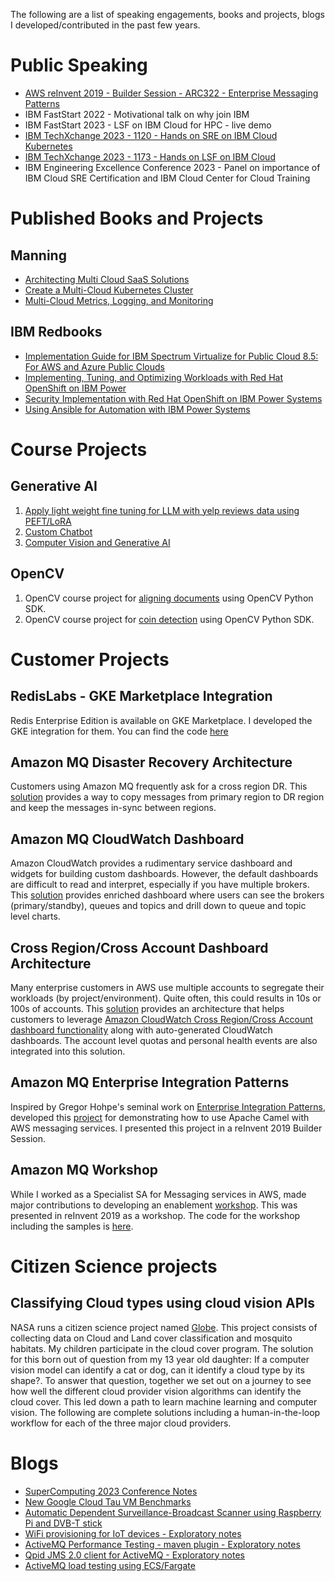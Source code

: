 The following are a list of speaking engagements, books and projects, blogs I developed/contributed in the past few years. 

# Public Speaking

- [AWS reInvent 2019 - Builder Session - ARC322 - Enterprise Messaging Patterns](https://github.com/sam-andaluri/arc322)
- IBM FastStart 2022 - Motivational talk on why join IBM
- IBM FastStart 2023 - LSF on IBM Cloud for HPC - live demo
- [IBM TechXchange 2023 - 1120 - Hands on SRE on IBM Cloud Kubernetes](https://www.ibm.com/community/ibm-techxchange-catalog/?search.techtracks=1689786983785004hozl&search=1120#/)
- [IBM TechXchange 2023 - 1173 - Hands on LSF on IBM Cloud](https://www.ibm.com/community/ibm-techxchange-catalog/?search.techtracks=1689786983785004hozl&search=1173#/)
- IBM Engineering Excellence Conference 2023 - Panel on importance of IBM Cloud SRE Certification and IBM Cloud Center for Cloud Training
 
# Published Books and Projects

## Manning

- [Architecting Multi Cloud SaaS Solutions](https://www.manning.com/liveprojectseries/cross-cloud-access-to-SaaS-application)
- [Create a Multi-Cloud Kubernetes Cluster](https://www.manning.com/liveprojectseries/multi-cloud-kubernetes)
- [Multi-Cloud Metrics, Logging, and Monitoring](https://www.manning.com/liveprojectseries/multi-cloud-metrics-logging-monitoring-ser)

## IBM Redbooks

- [Implementation Guide for IBM Spectrum Virtualize for Public Cloud 8.5: For AWS and Azure Public Clouds](https://www.redbooks.ibm.com/abstracts/redp5671.html)
- [Implementing, Tuning, and Optimizing Workloads with Red Hat OpenShift on IBM Power](https://www.redbooks.ibm.com/abstracts/sg248537.html)
- [Security Implementation with Red Hat OpenShift on IBM Power Systems](https://www.redbooks.ibm.com/abstracts/redp5690.html)
- [Using Ansible for Automation with IBM Power Systems](https://www.redbooks.ibm.com/abstracts/sg248551.html)

# Course Projects

## Generative AI

1. [Apply light weight fine tuning for LLM with yelp reviews data using PEFT/LoRA](https://github.com/sam-andaluri/udacity-genai/tree/main/project-apply-lightweight-fine-tuning)
2. [Custom Chatbot](https://github.com/sam-andaluri/udacity-genai/tree/main/project-custom-chatbot)
3. [Computer Vision and Generative AI](https://github.com/sam-andaluri/udacity-genai/tree/main/Computer-Vision-and-Generative-AI-Project)

## OpenCV

1. OpenCV course project for [aligning documents](https://github.com/sam-andaluri/computer-vision-projects/blob/master/DocumentAlignment.ipynb) using OpenCV Python SDK.
2. OpenCV course project for [coin detection](https://github.com/sam-andaluri/computer-vision-projects/blob/master/Coin-Detection-Assignment.ipynb) using OpenCV Python SDK. 

# Customer Projects

## RedisLabs - GKE Marketplace Integration

Redis Enterprise Edition is available on GKE Marketplace. I developed the GKE integration for them. You can find the code [here](https://github.com/RedisLabs/gkemarketplace)

## Amazon MQ Disaster Recovery Architecture

Customers using Amazon MQ frequently ask for a cross region DR. This [solution](https://github.com/sam-andaluri/BrokerSync) provides a way to copy messages from primary region to DR region and keep the messages in-sync between regions.

## Amazon MQ CloudWatch Dashboard

Amazon CloudWatch provides a rudimentary service dashboard and widgets for building custom dashboards. However, the default dashboards are difficult to read and interpret, especially if you have multiple brokers. This [solution](https://github.com/sam-andaluri/mqdashboard) provides enriched dashboard where users can see the brokers (primary/standby), queues and topics and drill down to queue and topic level charts.

## Cross Region/Cross Account Dashboard Architecture

Many enterprise customers in AWS use multiple accounts to segregate their workloads (by project/environment). Quite often, this could results in 10s or 100s of accounts. This [solution](https://github.com/sam-andaluri/dashboard-poc) provides an architecture that helps customers to leverage [Amazon CloudWatch Cross Region/Cross Account dashboard functionality](https://aws.amazon.com/about-aws/whats-new/2019/11/amazon-cloudwatch-launches-cross-account-cross-region-dashboards/) along with auto-generated CloudWatch dashboards. The account level quotas and personal health events are also integrated into this solution. 

## Amazon MQ Enterprise Integration Patterns

Inspired by Gregor Hohpe's seminal work on [Enterprise Integration Patterns](https://www.enterpriseintegrationpatterns.com/gregor.html), developed this [project](https://github.com/aws-samples/amazon-mq-enterprise-integration-patterns) for demonstrating how to use Apache Camel with AWS messaging services. I presented this project in a reInvent 2019 Builder Session. 

## Amazon MQ Workshop

While I worked as a Specialist SA for Messaging services in AWS, made major contributions to developing an enablement [workshop](https://amazon-mq-intro.workshop.aws). This was presented in reInvent 2019 as a workshop. The code for the workshop including the samples is [here](https://github.com/aws-samples/amazon-mq-workshop). 

# Citizen Science projects

## Classifying Cloud types using cloud vision APIs

NASA runs a citizen science project named [Globe](https://observer.globe.gov). This project consists of collecting data on Cloud and Land cover classification and mosquito habitats. My children participate in the cloud cover program. The solution for this born out of question from my 13 year old daughter: If a computer vision model can identify a cat or dog, can it identify a cloud type by its shape?. To answer that question, together we set out on a journey to see how well the different cloud provider vision algorithms can identify the cloud cover. This led down a path to learn machine learning and computer vision. The following are complete solutions including a human-in-the-loop workflow for each of the three major cloud providers.

# Blogs

- [SuperComputing 2023 Conference Notes](https://medium.com/p/5ba776dbac0c)
- [New Google Cloud Tau VM Benchmarks](https://blog.doit-intl.com/new-google-cloud-tau-vm-benchmarks-8900103cbe6)
- [Automatic Dependent Surveillance-Broadcast Scanner using Raspberry Pi and DVB-T stick](https://projects.bldr.blog/iot/adsb)
- [WiFi provisioning for IoT devices - Exploratory notes](https://projects.bldr.blog/iot/wifi-setup-for-iot-devices)
- [ActiveMQ Performance Testing - maven plugin - Exploratory notes](https://projects.bldr.blog/messaging/activemq-mq-performance-testing)
- [Qpid JMS 2.0 client for ActiveMQ - Exploratory notes](https://projects.bldr.blog/messaging/qpid-jms-client-for-activemq)
- [ActiveMQ load testing using ECS/Fargate](https://projects.bldr.blog/messaging/fargate-perf-test-setup)

